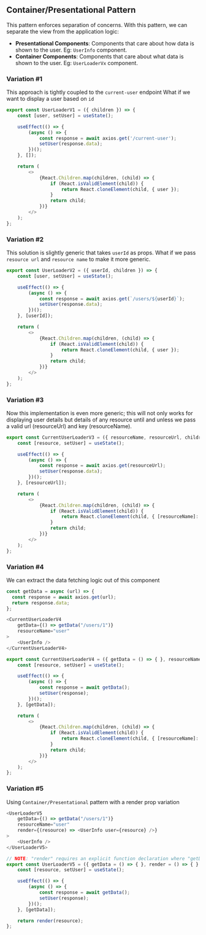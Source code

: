 ## Container/Presentational Pattern

This pattern enforces separation of concerns. With this pattern, we can separate the view from the application logic:
- **Presentational Components**: Components that care about how data is shown to the user. Eg: `UserInfo` component.
- **Container Components**: Components that care about what data is shown to the user. Eg: `UserLoaderVx` component.

### Variation #1

This approach is tightly coupled to the `current-user` endpoint
What if we want to display a user based on `id`

```javascript
export const UserLoaderV1 = ({ children }) => {
    const [user, setUser] = useState();

    useEffect(() => {
        (async () => {
            const response = await axios.get('/current-user');
            setUser(response.data);
        })();
    }, []);

    return (
        <>
            {React.Children.map(children, (child) => {
                if (React.isValidElement(child)) {
                    return React.cloneElement(child, { user });
                }
                return child;
            })}
        </>
    );
};
```

### Variation #2

This solution is slightly generic that takes `userId` as props.
What if we pass `resource url` and `resource name` to make it more generic.

```javascript
export const UserLoaderV2 = ({ userId, children }) => {
    const [user, setUser] = useState();

    useEffect(() => {
        (async () => {
            const response = await axios.get(`/users/${userId}`);
            setUser(response.data);
        })();
    }, [userId]);

    return (
        <>
            {React.Children.map(children, (child) => {
                if (React.isValidElement(child)) {
                    return React.cloneElement(child, { user });
                }
                return child;
            })}
        </>
    );
};
```

### Variation #3

Now this implementation is even more generic; this will not only works for displaying user details but details of any resource until and unless we pass a valid url (resourceUrl) and key (resourceName). 

```javascript
export const CurrentUserLoaderV3 = ({ resourceName, resourceUrl, children }) => {
    const [resource, setUser] = useState();

    useEffect(() => {
        (async () => {
            const response = await axios.get(resourceUrl);
            setUser(response.data);
        })();
    }, [resourceUrl]);

    return (
        <>
            {React.Children.map(children, (child) => {
                if (React.isValidElement(child)) {
                    return React.cloneElement(child, { [resourceName]: resource });
                }
                return child;
            })}
        </>
    );
};
```

### Variation #4

We can extract the data fetching logic out of this component

```javascript
const getData = async (url) => {
  const response = await axios.get(url);
  return response.data;
};

<CurrentUserLoaderV4
    getData={() => getData("/users/1")}
    resourceName="user"
>
    <UserInfo />
</CurrentUserLoaderV4>

export const CurrentUserLoaderV4 = ({ getData = () => { }, resourceName, children }) => {
    const [resource, setUser] = useState();

    useEffect(() => {
        (async () => {
            const response = await getData();
            setUser(response);
        })();
    }, [getData]);

    return (
        <>
            {React.Children.map(children, (child) => {
                if (React.isValidElement(child)) {
                    return React.cloneElement(child, { [resourceName]: resource });
                }
                return child;
            })}
        </>
    );
};
```

### Variation #5

Using `Container/Presentational` pattern with a render prop variation

```javascript
<UserLoaderV5
    getData={() => getData("/users/1")}
    resourceName="user"
    render={(resource) => <UserInfo user={resource} />}
>
    <UserInfo />
</UserLoaderV5>

// NOTE: "render" requires an explicit function declaration where "getData" does not
export const UserLoaderV5 = ({ getData = () => { }, render = () => { } }) => {
    const [resource, setUser] = useState();

    useEffect(() => {
        (async () => {
            const response = await getData();
            setUser(response);
        })();
    }, [getData]);

    return render(resource);
};
```